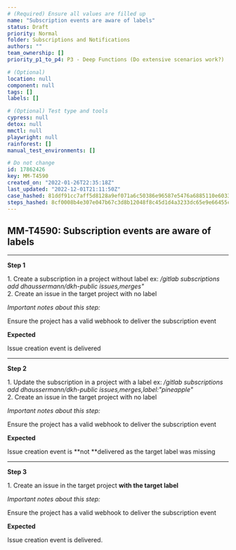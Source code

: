 ```yaml
---
# (Required) Ensure all values are filled up
name: "Subscription events are aware of labels"
status: Draft
priority: Normal
folder: Subscriptions and Notifications
authors: ""
team_ownership: []
priority_p1_to_p4: P3 - Deep Functions (Do extensive scenarios work?)

# (Optional)
location: null
component: null
tags: []
labels: []

# (Optional) Test type and tools
cypress: null
detox: null
mmctl: null
playwright: null
rainforest: []
manual_test_environments: []

# Do not change
id: 17862426
key: MM-T4590
created_on: "2022-01-26T22:35:18Z"
last_updated: "2022-12-01T21:11:50Z"
case_hashed: 81ddf91cc7aff5d8128a9ef071a6c50386e96587e5476a6885110e603348d05249784684cb4d6cb3588cf2466e24c241
steps_hashed: 8cf0008b4e307e047b67c3d8b12048f8c45d1d4a3233dc65e9e66455c1858666df972bcd978ecfa472f45cfc002f9f7c
---
```


<!-- (Auto-generated) Based on frontmatter's "key" and "name" -->

## MM-T4590: Subscription events are aware of labels

---

**Step 1**

1\. Create a subscription in a project without label ex: _/gitlab subscriptions add dhaussermann/dkh-public issues,merges"_\
2\. Create an issue in the target project with no label

_Important notes about this step:_

Ensure the project has a valid webhook to deliver the subscription event

**Expected**

Issue creation event is delivered

---

**Step 2**

1\. Update the subscription in a project with a label ex: _/gitlab subscriptions add dhaussermann/dkh-public issues,merges,label:"pineapple"_\
2\. Create an issue in the target project with no label

_Important notes about this step:_

Ensure the project has a valid webhook to deliver the subscription event

**Expected**

Issue creation event is \*\*not \*\*delivered as the target label was missing

---

**Step 3**

1\. Create an issue in the target project **with the target label**

_Important notes about this step:_

Ensure the project has a valid webhook to deliver the subscription event

**Expected**

Issue creation event is delivered.
